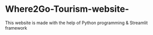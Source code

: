 # Where2Go-Tourism-website-
This website is made with the help of Python programming &amp; Streamlit framework 
